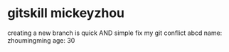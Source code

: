 # gitskill mickeyzhou
creating a new branch is quick AND simple
fix my git conflict
abcd
name: zhoumingming
age: 30
